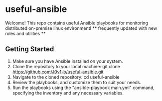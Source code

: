# useful-ansible
Welcome! This repo contains useful Ansible playbooks for monitoring distributed on-premise linux environment!
** frequently updated with new roles and utilities **

## Getting Started
1. Make sure you have Ansible installed on your system.
2. Clone the repository to your local machine: git clone https://github.com/J0v1-b/useful-ansible.git
3. Navigate to the cloned repository: cd useful-ansible
4. Review the playbooks, and customize them to suit your needs.
5. Run the playbooks using the "ansible-playbook main.yml" command, specifying the inventory and any necessary variables.



